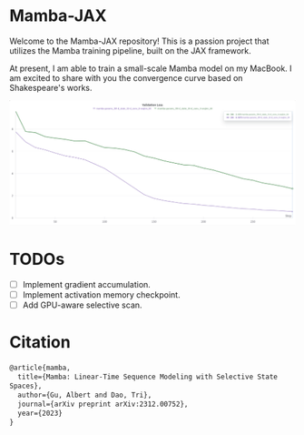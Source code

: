 # Mamba-JAX

Welcome to the Mamba-JAX repository! This is a passion project that utilizes the Mamba training pipeline, built on the JAX framework.

At present, I am able to train a small-scale Mamba model on my MacBook. I am excited to share with you the convergence curve based on Shakespeare's works.

![Loss convergence curve trained on Shakespeare](assets/shakespeare-loss-curve.png)

# TODOs

- [ ] Implement gradient accumulation.
- [ ] Implement activation memory checkpoint.
- [ ] Add GPU-aware selective scan.

# Citation

```
@article{mamba,
  title={Mamba: Linear-Time Sequence Modeling with Selective State Spaces},
  author={Gu, Albert and Dao, Tri},
  journal={arXiv preprint arXiv:2312.00752},
  year={2023}
}
```
